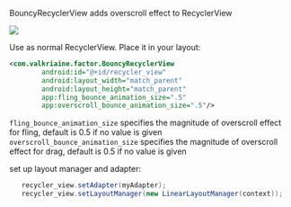 BouncyRecyclerView adds overscroll effect to RecyclerView

<img src="./images/BouncyRecyclerViewDemo.gif"/>

Use as normal RecyclerView. Place it in your layout:

```xml
<com.valkriaine.factor.BouncyRecyclerView
        android:id="@+id/recycler_view"
        android:layout_width="match_parent"
        android:layout_height="match_parent"
        app:fling_bounce_animation_size=".5"
        app:overscroll_bounce_animation_size=".5"/>
```

```fling_bounce_animation_size``` specifies the magnitude of overscroll effect for fling, default is 0.5 if no value is given
```overscroll_bounce_animation_size``` specifies the magnitude of overscroll effect for drag, default is 0.5 if no value is given

set up layout manager and adapter: 
```java
   recycler_view.setAdapter(myAdapter);
   recycler_view.setLayoutManager(new LinearLayoutManager(context));
```



